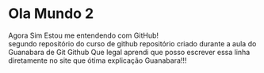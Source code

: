 # Ola Mundo 2 
Agora Sim Estou me entendendo com GitHub!  
 segundo repositório do curso de github
 repositório criado durante a aula do Guanabara de Git Github 
 Que legal aprendi que posso escrever essa linha diretamente no site que ótima explicação Guanabara!!!
